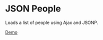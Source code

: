 # JSON People

Loads a list of people using Ajax and JSONP.

[Demo](http://xternbootcamp16.github.io/json-people/)
